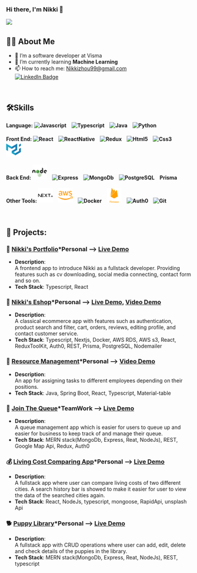 ### Hi there, I'm Nikki 👋  
![](https://komarev.com/ghpvc/?username=nikkizhou)

## 👩🏻 About Me  
- 🔭 I’m a software developer at Visma
- 🌱 I’m currently learning **Machine Learning**  
- 📫 How to reach me: Nikkizhou99@gmail.com  
    <div id="badges">
      <a href=https://www.linkedin.com/in/nikki-zhou-b456ba152/">
        <img src="https://img.shields.io/badge/LinkedIn-blue?style=for-the-badge&logo=linkedin&logoColor=white" alt="LinkedIn Badge"/>
      </a>
    </div>

<br>

## 🛠️Skills
#### Language: <img src="https://img.icons8.com/color/javascript.png" width="40" height="40" title="Javascript" alt="Javascript"/>&emsp;<img src="https://img.icons8.com/color/typescript.png" width="40" height="40" title="Typescript" alt="Typescript"/>&emsp;<img src="https://img.icons8.com/color/java.png" width="40" height="40" title="Java" alt="Java"/>&emsp;<img src="https://img.icons8.com/color/python.png" width="40" height="40" title="Python" alt="Python" />&emsp;
 
#### Front End: <img src="https://img.icons8.com/plasticine/react.png" width="40" height="40" title="React" alt="React"/>&emsp;<img src="https://miro.medium.com/max/1155/1*GkR93AAlILkmE_3QQf88Ug.png" width="40" height="40" title="ReactNative" alt="ReactNative"/>&emsp;<img src="https://img.icons8.com/color/redux.png" width="40" height="40" title="Redux" alt="Redux"/>&emsp;<img src="https://img.icons8.com/color/html-5.png" width="40" height="40" title="Html5" alt="Html5"/>&emsp;<img src="https://img.icons8.com/color/css3.png" width="40" height="40" title="Css3" alt="Css3"/>&emsp;<img src="https://github.com/devicons/devicon/blob/master/icons/materialui/materialui-original.svg" title="Material UI" alt="Material UI" width="40" height="40"/>&emsp;
 
#### Back End: <img src="https://github.com/devicons/devicon/blob/master/icons/nodejs/nodejs-original-wordmark.svg" width="40" height="40" title="NodeJs" alt="NodeJs"/>&emsp;<img src="https://cdn.iconscout.com/icon/free/png-256/express-2-282577.png" width="40" height="40" title="Express" alt="Express"/>&emsp;<img src="https://img.icons8.com/color/mongodb.png" width="40" height="40" title="MongoDb" alt="MongoDb"/>&emsp;<img src="https://img.icons8.com/color/postgresql" width="40" height="40" title="PostgreSQL" alt="PostgreSQL"/>&emsp;Prisma

#### Other Tools: <img src="https://github.com/devicons/devicon/blob/master/icons/nextjs/nextjs-original-wordmark.svg" title="NextJs" alt="NextJs" width="40" height="40"/>&emsp;<img src="https://github.com/devicons/devicon/blob/master/icons/amazonwebservices/amazonwebservices-plain-wordmark.svg" title="AWS" alt="AWS" width="40" height="40"/>&emsp;<img src="https://img.icons8.com/color/docker.png" title="Docker" alt="Docker" width="40" height="40"/>&emsp;<img src="https://github.com/devicons/devicon/blob/master/icons/firebase/firebase-plain-wordmark.svg" width="40" height="40" title="Firebase" alt="Firebase"/>&emsp;<img src="https://upload.wikimedia.org/wikipedia/commons/5/5b/Logo_de_Auth0.svg" width="40" height="40" title="Auth0" alt="Auth0"/>&emsp;<img src="https://img.icons8.com/color/git.png" width="40" height="40" title="Git" alt="Git"/>&emsp;
  
<br>



## 🧱 Projects:  
### 👧 [Nikki's Portfolio](https://github.com/nikkizhou/Portfolio-Nikki)*Personal  -->  [Live Demo](https://portfolio-tan-pi-61.vercel.app/) 
- **Description**:    
A frontend app to introduce Nikki as a fullstack developer. Providing features such as cv downloading, social media connecting, contact form and so on.
- **Tech Stack**: Typescript, React
  
### 🛒 [Nikki's Eshop](https://github.com/nikkizhou/Nikkis-EShop)*Personal  -->  [Live Demo](https://products-blue-beta.vercel.app),   [Video Demo](https://www.youtube.com/watch?v=tce1VfjM6WU)
- **Description**:    
A classical ecommerce app with features such as authentication, product search and filter, cart, orders, reviews, editing profile, and contact customer service.
- **Tech Stack**: 
Typescript, Nextjs, Docker, AWS RDS, AWS s3, React, ReduxToolKit, Auth0, REST, Prisma, PostgreSQL, Nodemailer

### 📝 [Resource Management](https://github.com/nikkizhou/Resource-Management)*Personal  --> [Video Demo](https://user-images.githubusercontent.com/97601227/214528369-bb35c284-2d42-4a8a-88a6-d8d3f1dd8755.mp4)
- **Description**:    
An app for assigning tasks to different employees depending on their positions.  
- **Tech Stack**: Java, Spring Boot, React, Typescript, Material-table  

### 👯‍ [Join The Queue](https://github.com/nikkizhou/Join-The-Queue)*TeamWork  -->  [Live Demo](https://join-the-queue-client.onrender.com/)  
- **Description**:    
A queue management app which is easier for users to queue up and easier for business to keep track of and manage their queue.
- **Tech Stack**: MERN stack(MongoDb, Express, Reat, NodeJs), REST, Google Map Api, Redux, Auth0   

### 💰 [Living Cost Comparing App](https://github.com/nikkizhou/Living-Cost-App)*Personal  -->  [Live Demo](https://living-cost-app-client.vercel.app/)  
- **Description**:   
A fullstack app where user can compare living costs of two different cities. A search history bar is showed to make it easier for user to view the data of the searched cities again.
- **Tech Stack**: React, NodeJs, typescript, mongoose, RapidApi, unsplash Api  

### 🐕 [Puppy Library](https://github.com/nikkizhou/Puppy-Library)*Personal  -->  [Live Demo](https://puppies-library.vercel.app/)  
- **Description**:   
A fullstack app with CRUD operations where user can add, edit, delete and check details of the puppies in the library.
- **Tech Stack**: MERN stack(MongoDb, Express, Reat, NodeJs), REST, typescript    

